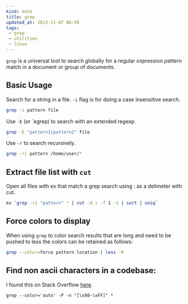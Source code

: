 ```yaml
---
kind: note
title: grep
updated_at: 2013-11-07 06:59
tags:
 - grep
 - utilities
 - linux
---
```


`grep` is a universal tool to search *g*lobally for a *r*egular *e*xpression
*p*attern match in a document or group of documents. 

## Basic Usage

Search for a string in a file. `-i` flag is for doing a case insensitive search.

```bash
grep -i pattern file
```

Use `-E` (or `egrep) to search with an extended regexp.

```bash
grep -E "pattern1|pattern2" file
```

Use `-r` to search recursively.

```bash
grep -ri pattern /home/user/*
```

## Extract file list with `cut` 

Open all files with ex that match a grep search using : as a delimeter with cut.

```bash
ex `grep -ri "pattern" * | cut -d : -f 1 -s | sort | uniq`
```

## Force colors to display 

When using `grep` to color search results that are long and need to be pushed
to less the colors can be retained as follows:

```bash
grep --color=force pattern location | less -R
```

## Find non ascii characters in a codebase: 

I found this on Stack Overflow [here](http://stackoverflow.com/questions/3001177/how-do-i-grep-for-all-non-ascii-characters-in-unix).

```
grep --color='auto' -P -n "[\x80-\xFF]" *
```
